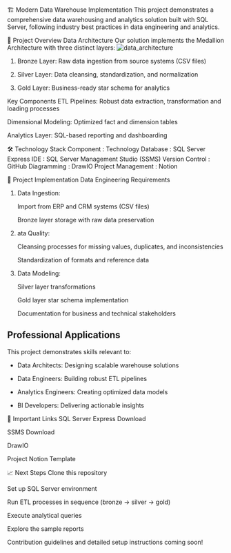 🏗️ Modern Data Warehouse Implementation
This project demonstrates a comprehensive data warehousing and analytics solution built with SQL Server, following industry best practices in data engineering and analytics.

📖 Project Overview
Data Architecture
Our solution implements the Medallion Architecture with three distinct layers:
![data_architecture](https://github.com/user-attachments/assets/2161c628-fe12-4b06-a456-91ead92049ef)

1. Bronze Layer: Raw data ingestion from source systems (CSV files)

2. Silver Layer: Data cleansing, standardization, and normalization

3. Gold Layer: Business-ready star schema for analytics

Key Components
 ETL Pipelines: Robust data extraction, transformation and loading processes

 Dimensional Modeling: Optimized fact and dimension tables

 Analytics Layer: SQL-based reporting and dashboarding

🛠️ Technology Stack
 Component : Technology
 Database : SQL Server Express
 IDE : SQL Server Management Studio (SSMS)
 Version Control : GitHub
 Diagramming : DrawIO
 Project Management : Notion

 
 🚀 Project Implementation
 Data Engineering Requirements
 1. Data Ingestion:

    Import from ERP and CRM systems (CSV files)
   
    Bronze layer storage with raw data preservation

2. ata Quality:

    Cleansing processes for missing values, duplicates, and inconsistencies

    Standardization of formats and reference data

3. Data Modeling:

   Silver layer transformations

   Gold layer star schema implementation

   Documentation for business and technical stakeholders


Professional Applications
----------------------------------------------------------
This project demonstrates skills relevant to:

* Data Architects: Designing scalable warehouse solutions

* Data Engineers: Building robust ETL pipelines

* Analytics Engineers: Creating optimized data models

* BI Developers: Delivering actionable insights

🔗 Important Links
SQL Server Express Download

SSMS Download

DrawIO

Project Notion Template

📈 Next Steps
Clone this repository

Set up SQL Server environment

Run ETL processes in sequence (bronze → silver → gold)

Execute analytical queries

Explore the sample reports

Contribution guidelines and detailed setup instructions coming soon!
